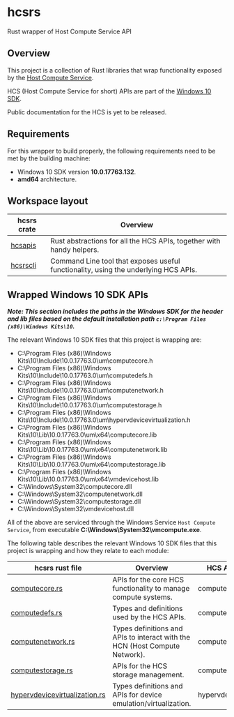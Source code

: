 # hcsrs
Rust wrapper of Host Compute Service API

## Overview

This project is a collection of Rust libraries that wrap functionality exposed by the [Host Compute Service](https://blogs.technet.microsoft.com/virtualization/2017/01/27/introducing-the-host-compute-service-hcs/).

HCS (Host Compute Service for short) APIs are part of the [Windows 10 SDK](https://developer.microsoft.com/en-us/windows/downloads/windows-10-sdk).

Public documentation for the HCS is yet to be released.

## Requirements

For this wrapper to build properly, the following requirements need to be met by the building machine:

- Windows 10 SDK version **10.0.17763.132**.
- **amd64** architecture.

## Workspace layout

| hcsrs crate | Overview |
| -- | -- |
| [hcsapis](/src/hcsapis) | Rust abstractions for all the HCS APIs, together with handy helpers. |
| [hcsrscli](/src/hcsrscli) | Command Line tool that exposes useful functionality, using the underlying HCS APIs. |

## Wrapped Windows 10 SDK APIs

**_Note: This section includes the paths in the Windows SDK for the header and lib files based on the default installation path `c:\Program Files (x86)\Windows Kits\10`._**

The relevant Windows 10 SDK files that this project is wrapping are:
- C:\Program Files (x86)\Windows Kits\10\Include\10.0.17763.0\um\computecore.h
- C:\Program Files (x86)\Windows Kits\10\Include\10.0.17763.0\um\computedefs.h
- C:\Program Files (x86)\Windows Kits\10\Include\10.0.17763.0\um\computenetwork.h
- C:\Program Files (x86)\Windows Kits\10\Include\10.0.17763.0\um\computestorage.h
- C:\Program Files (x86)\Windows Kits\10\Include\10.0.17763.0\um\hypervdevicevirtualization.h
- C:\Program Files (x86)\Windows Kits\10\Lib\10.0.17763.0\um\x64\computecore.lib
- C:\Program Files (x86)\Windows Kits\10\Lib\10.0.17763.0\um\x64\computenetwork.lib
- C:\Program Files (x86)\Windows Kits\10\Lib\10.0.17763.0\um\x64\computestorage.lib
- C:\Program Files (x86)\Windows Kits\10\Lib\10.0.17763.0\um\x64\vmdevicehost.lib
- C:\Windows\System32\computecore.dll
- C:\Windows\System32\computenetwork.dll
- C:\Windows\System32\computestorage.dll
- C:\Windows\System32\vmdevicehost.dll

All of the above are serviced through the Windows Service `Host Compute Service`, from executable **C:\Windows\System32\vmcompute.exe**.

The following table describes the relevant Windows 10 SDK files that this project is wrapping and how they relate to each module:

| hcsrs rust file | Overview | HCS API C Header file | .h path in SDK | .lib path in SDK |
| -- | -- | -- | -- | -- |
| [computecore.rs](/src/hcsapis/src/computecore.rs) | APIs for the core HCS functionality to manage compute systems. | computecore.h | C:\Program Files (x86)\Windows Kits\10\Include\10.0.17763.0\um\computecore.h | C:\Program Files (x86)\Windows Kits\10\Lib\10.0.17763.0\um\x64\computecore.lib |
| [computedefs.rs](/src/hcsapis/src/computedefs.rs) | Types and definitions used by the HCS APIs. | computedefs.h | C:\Program Files (x86)\Windows Kits\10\Include\10.0.17763.0\um\computedefs.h | C:\Program Files (x86)\Windows Kits\10\Lib\10.0.17763.0\um\x64\computedefs.lib |
| [computenetwork.rs](/src/hcsapis/src/computenetwork.rs) | Types definitions and APIs to interact with the HCN (Host Compute Network). | computenetwork.h | C:\Program Files (x86)\Windows Kits\10\Include\10.0.17763.0\um\computenetwork.h | C:\Program Files (x86)\Windows Kits\10\Lib\10.0.17763.0\um\x64\computenetwork.lib |
| [computestorage.rs](/src/hcsapis/src/computestorage.rs) | APIs for the HCS storage management. | computestorage.h | C:\Program Files (x86)\Windows Kits\10\Include\10.0.17763.0\um\computestorage.h | C:\Program Files (x86)\Windows Kits\10\Lib\10.0.17763.0\um\x64\computestorage.lib |
| [hypervdevicevirtualization.rs](/src/hcsapis/src/hypervdevicevirtualization.rs) | Types definitions and APIs for device emulation/virtualization. | hypervdevicevirtualization.h | C:\Program Files (x86)\Windows Kits\10\Include\10.0.17763.0\um\hypervdevicevirtualization.h | C:\Program Files (x86)\Windows Kits\10\Lib\10.0.17763.0\um\x64\vmdevicehost.lib |
